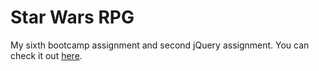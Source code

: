 # Star Wars RPG

My sixth bootcamp assignment and second jQuery assignment. You can check it out [here](https://strangebrewer.github.io/06-StarWars-RPG/).

